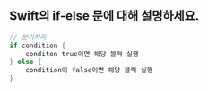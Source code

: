 ## Swift의 if-else 문에 대해 설명하세요.
```swift
// 분기처리
if condition {
	conditon true이면 해당 블럭 실행
} else {
	condition이 false이면 해당 블럭 실행
}
```